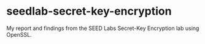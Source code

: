 # seedlab-secret-key-encryption
My report and findings from the SEED Labs Secret-Key Encryption lab using OpenSSL.
